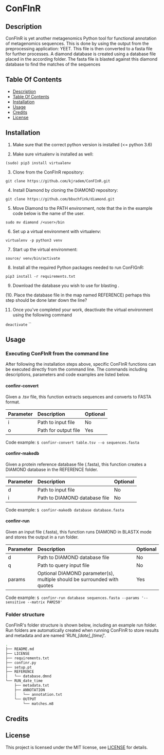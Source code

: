 # ConFInR

## Description
ConFInR is yet another metagenomics Python tool for functional annotation of metagenomics sequences. This is done by using the output from the preprocessing application: YEET. This file is then converted to a fasta file for further processes. A diamond database is created using a database file placed in the according folder. The fasta file is blasted against this diamond database to find the matches of the sequences

## Table Of Contents
* [Description](https://github.com/kjradem/ConFInR/blob/master/README.md#description)
* [Table Of Contents](https://github.com/kjradem/ConFInR/blob/master/README.md#table-of-contents)
* [Installation](https://github.com/kjradem/ConFInR/blob/master/README.md#installation)
* [Usage](https://github.com/kjradem/ConFInR/blob/master/README.md#usage)
* [Credits](https://github.com/kjradem/ConFInR/blob/master/README.md#credits)
* [License](https://github.com/kjradem/ConFInR/blob/master/LICENSE)

## Installation
1. Make sure that the correct python version is installed (<= python 3.6)

2. Make sure virtualenv is installed as well:

`(sudo) pip3 install virtualenv`

3. Clone from the ConFInR repository:

`git clone https://github.com/kjradem/ConFInR.git`

4. Install Diamond by cloning the DIAMOND repository:

`git clone https://github.com/bbuchfink/diamond.git`

5. Move Diamond to the PATH environment, note that the <user> in the example code below is the name of the user.

`sudo mv diamond /<user>/bin`

6. Set up a virtual environment with virtualenv:

`virtualenv -p python3 venv`

7. Start up the virtual environment:

`source/ venv/bin/activate`

8. Install all the required Python packages needed to run ConFIGnR:

`pip3 install -r requirements.txt` 

9. Download the database you wish to use for blasting .

(10. Place the database file in the map named REFERENCE)       perhaps this step should be done later down the line? 

11. Once you've completed your work, deactivate the virtual environment using the following command

`deactivate`
``
## Usage

### Executing ConFInR from the command line
After following the installation steps above, specific ConFInR functions can be executed directly from the command line. The commands including descriptions, parameters and code examples are listed below.

#### confinr-convert
Given a .tsv file, this function extracts sequences and converts to FASTA format.

| Parameter | Description           | Optional |
| :-------- | :-------------------- | :------- |
| i         | Path to input file    | No       |
| o         | Path for output file  | Yes      |

Code example: ```$ confinr-convert table.tsv --o sequences.fasta```

#### confinr-makedb
Given a protein reference database file (.fasta), this function creates a DIAMOND database in the REFERENCE folder. 

| Parameter | Description                   | Optional |
| :-------- | :---------------------------- | :------- |
| d         | Path to input file            | No       |
| i         | Path to DIAMOND database file | No       |

Code example: ```$ confinr-makedb database database.fasta```

#### confinr-run
Given an input file (.fasta), this function runs DIAMOND in BLASTX mode and stores the output in a run folder.

| Parameter | Description                                                              | Optional |
| :-------- | :----------------------------------------------------------------------- | :------- |
| d         | Path to DIAMOND database file                                            | No       | 
| q         | Path to query input file                                                 | No       |
| params    | Optional DIAMOND parameter(s), multiple should be surrounded with quotes | Yes      |

Code example: ```$ confinr-run database sequences.fasta --params '--sensitive --matrix PAM250'```

### Folder structure
ConFInR's folder structure is shown below, including an example run folder. Run folders are automatically created when running ConFInR to store results and metadata and are named '_RUN\_[date]\_[time]_'.
```bash
.
├── README.md
├── LICENSE
├── requirements.txt
├── confinr.py
├── setup.pt
├── REFERENCE
│   └── database.dmnd
└── RUN_date_time
    ├── metadata.txt
    ├── ANNOTATION
    │   └── annotation.txt
    └── OUTPUT
        └── matches.m8
```

## Credits

## License
This project is licensed under the MIT license, see [LICENSE](https://github.com/kjradem/ConFInR/blob/master/LICENSE) for details.
